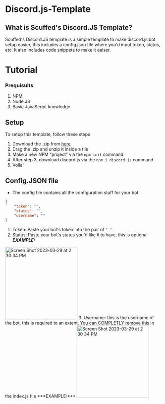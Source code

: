 # Discord.js-Template
## What is Scuffed's Discord.JS Template?
Scuffed's Discord.JS template is a simple template to make discord.js bot setup easier, this includes a config.json file where you'd input token, status, etc.
It also includes code snippets to make it eaiser.

# Tutorial

### Prequisuits
1. NPM
2. Node.JS
3. Basic JavaScript knowledge

## Setup
To setup this template, follow these steps
1. Download the .zip from [here](https://github.com/ScuffedItalian/Discord.js-Template/releases)
2. Drag the .zip and unzip it inside a file
3. Make a new NPM "project" via the `npm init` command
4. After step 3, download discord.js via the `npm i discord.js` command
5. Voila!

## Config.JSON file
* The config file contains all the configuration stuff for your bot.
```json
{
    "token": "",
    "status": "",
    "username": "" 
}
```
1. Token: Paste your bot's token into the pair of `" "`
2. Status: Paste your bot's status you'd like it to have, this is optional ***EXAMPLE:***
<img width="233" alt="Screen Shot 2023-03-29 at 2 30 34 PM" src="https://user-images.githubusercontent.com/110801525/228672271-c4223ed0-f533-43f0-8ee1-a4d0a7d312ef.png">
3. Username: this is the username of the bot, this is required to an extent. You can COMPLETLY remove this in the index.js file ***EXAMPLE:***
<img width="233" alt="Screen Shot 2023-03-29 at 2 30 34 PM" src="https://user-images.githubusercontent.com/110801525/228672271-c4223ed0-f533-43f0-8ee1-a4d0a7d312ef.png">
